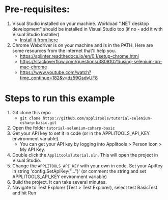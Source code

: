 # Pre-requisites:

1. Visual Studio installed on your machine. Workload ".NET desktop development" should be installed in Visual Studio too (if no - add it with Visual Studio Installer)
   * [Install it from here](https://visualstudio.microsoft.com/downloads/)
2. Chrome Webdriver is on your machine and is in the PATH. Here are some resources from the internet that'll help you.
   * https://splinter.readthedocs.io/en/0.1/setup-chrome.html
   * https://stackoverflow.com/questions/38081021/using-selenium-on-mac-chrome
   * https://www.youtube.com/watch?time_continue=182&v=dz59GsdvUF8

# Steps to run this example

1. Git clone this repo
    * `git clone https://github.com/applitools/tutorial-selenium-csharp-basic.git`
2. Open the folder `tutorial-selenium-csharp-basic`
3. Get your API key to set it in code (or in the APPLITOOLS_API_KEY environment variable).
    * You can get your API key by logging into Applitools > Person Icon > My API Key.
4. Double click the `ApplitoolsTutorial.sln`. This will open the project in Visual Studio.
5. Change the `APPLITOOLS_API_KEY` with your own in code.
    Set your ApiKey in string 'config.SetApiKey("...")' (or comment the string and set APPLITOOLS_API_KEY environment variable)
6. Build the project. It can take several minutes.
7. Navigate to Test Explorer (Test > Test Explorer), select test BasicTest and hit Run

